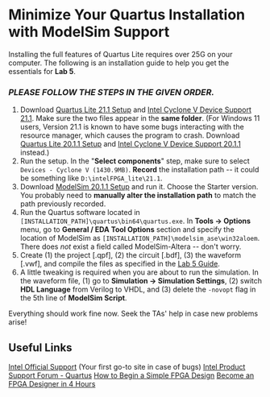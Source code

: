 # Minimize Your Quartus Installation with ModelSim Support

Installing the full features of Quartus Lite requires over 25G on your computer. The following is an installation guide to help you get the essentials for **Lab 5**. 

### ***PLEASE FOLLOW THE STEPS IN THE GIVEN ORDER.***

1. Download [Quartus Lite 21.1 Setup](https://download.altera.com/akdlm/software/acdsinst/21.1std/842/ib_installers/QuartusLiteSetup-21.1.0.842-windows.exe) and [Intel Cyclone V Device Support 21.1](https://download.altera.com/akdlm/software/acdsinst/21.1std/842/ib_installers/cyclonev-21.1.0.842.qdz). Make sure the two files appear in the **same folder**. (For Windows 11 users, Version 21.1 is known to have some bugs interacting with the resource manager, which causes the program to crash. Download [Quartus Lite 20.1.1 Setup](https://download.altera.com/akdlm/software/acdsinst/20.1std.1/720/ib_installers/QuartusLiteSetup-20.1.1.720-windows.exe) and [Intel Cyclone V Device Support 20.1.1](https://download.altera.com/akdlm/software/acdsinst/20.1std.1/720/ib_installers/cyclonev-20.1.1.720.qdz) instead.)
3. Run the setup. In the "**Select components**" step, make sure to select `Devices - Cyclone V (1430.9MB)`. **Record** the installation path -- it could be something like `D:\intelFPGA_lite\21.1`. 
3. Download [ModelSim 20.1.1 Setup](https://download.altera.com/akdlm/software/acdsinst/20.1std.1/720/ib_installers/ModelSimSetup-20.1.1.720-windows.exe) and run it. Choose the Starter version. You probably need to **manually alter the installation path** to match the path previously recorded. 
4. Run the Quartus software located in `[INSTALLATION_PATH]\quartus\bin64\quartus.exe`. In **Tools -> Options** menu, go to **General / EDA Tool Options** section and specify the location of ModelSim as `[INSTALLATION_PATH]\modelsim_ase\win32aloem`. There does *not* exist a field called ModelSim-Altera -- don't worry. 
6. Create (1) the project [.qpf], (2) the circuit [.bdf], (3) the waveform [.vwf], and compile the files as specified in the [Lab 5 Guide](https://wiki.illinois.edu/wiki/display/zjuiece120/Lab+5). 
7. A little tweaking is required when you are about to run the simulation. In the waveform file, (1) go to **Simulation -> Simulation Settings**, (2) switch **HDL Language** from Verilog to VHDL, and (3) delete the ``-novopt`` flag in the 5th line of **ModelSim Script**. 

Everything should work fine now. Seek the TAs' help in case new problems arise! 

## Useful Links

[Intel Official Support](https://www.intel.com/content/www/us/en/support.html) (Your first go-to site in case of bugs)
[Intel Product Support Forum - Quartus](https://community.intel.com/t5/Intel-Quartus-Prime-Software/bd-p/quartus-prime-software)
[How to Begin a Simple FPGA Design](https://learning.intel.com/developer/learn/course/external/view/elearning/192/how-to-begin-a-simple-fpga-design)
[Become an FPGA Designer in 4 Hours](https://learning.intel.com/developer/learn/course/external/view/elearning/210/university-self-guided-lab-become-an-fpga-designer-in-4-hours)